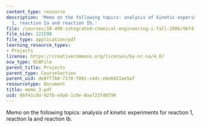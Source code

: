 ```yaml
---
content_type: resource
description: 'Memo on the following topics: analysis of kinetic experiments for reaction
  1, reaction Ia and reaction Ib.'
file: /courses/10-490-integrated-chemical-engineering-i-fall-2006/9bf41cdd927be9a61c6e0aa723fd0799_memo_3.pdf
file_size: 121598
file_type: application/pdf
learning_resource_types:
- Projects
license: https://creativecommons.org/licenses/by-nc-sa/4.0/
ocw_type: OCWFile
parent_title: Projects
parent_type: CourseSection
parent_uid: de8ff7b0-7170-f001-c4dc-ebe8421ae5af
resourcetype: Document
title: memo_3.pdf
uid: 9bf41cdd-927b-e9a6-1c6e-0aa723fd0799
---
```

Memo on the following topics: analysis of kinetic experiments for reaction 1, reaction Ia and reaction Ib.
